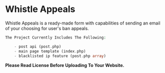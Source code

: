 # Whistle Appeals

Whistle Appeals is a ready-made form with capabilities of sending an email of your choosing for user's ban appeals.

```php
The Project Currently Includes The Following:

    - post api (post.php)
    - main page template (index.php)
    - blacklisted ip feature (post.php array)
```
**Please Read License Before Uploading To Your Website.**
